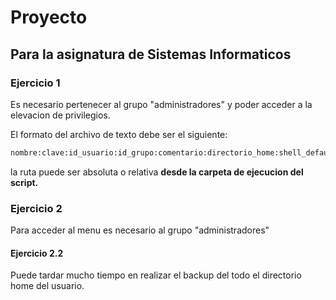 # Proyecto

## Para la asignatura de Sistemas Informaticos

### Ejercicio 1

Es necesario pertenecer al grupo "administradores" y poder acceder a la elevacion de privilegios.

El formato del archivo de texto debe ser el siguiente:

~~~bash
nombre:clave:id_usuario:id_grupo:comentario:directorio_home:shell_default
~~~

la ruta puede ser absoluta o relativa **desde la carpeta de ejecucion del script.**

### Ejercicio 2

Para acceder al menu es necesario al grupo "administradores"

#### Ejercicio 2.2

Puede tardar mucho tiempo en realizar el backup del todo el directorio home del usuario.
